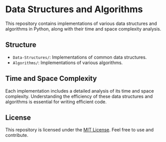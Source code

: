# Data Structures and Algorithms

This repository contains implementations of various data structures and algorithms in Python, along with their time and space complexity analysis.

## Structure

- `Data-Structures/`: Implementations of common data structures.
- `Algorithms/`: Implementations of various algorithms.

## Time and Space Complexity

Each implementation includes a detailed analysis of its time and space complexity. Understanding the efficiency of these data structures and algorithms is essential for writing efficient code.

## License

This repository is licensed under the [MIT License](LICENSE). Feel free to use and contribute.

